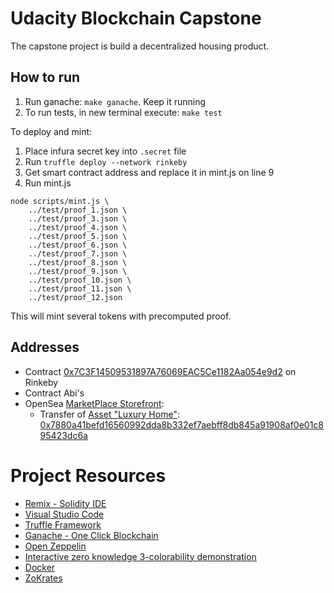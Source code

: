 # Udacity Blockchain Capstone

The capstone project is build a decentralized housing product.

## How to run

1. Run ganache: `make ganache`. Keep it running
1. To run tests, in new terminal execute: `make test`

To deploy and mint:

1. Place infura secret key into `.secret` file
1. Run `truffle deploy --network rinkeby`
1. Get smart contract address and replace it in mint.js on line 9
1. Run mint.js

```
node scripts/mint.js \
    ../test/proof_1.json \
    ../test/proof_3.json \
    ../test/proof_4.json \
    ../test/proof_5.json \
    ../test/proof_6.json \
    ../test/proof_7.json \
    ../test/proof_8.json \
    ../test/proof_9.json \
    ../test/proof_10.json \
    ../test/proof_11.json \
    ../test/proof_12.json
```

This will mint several tokens with precomputed proof.

## Addresses

 * Contract [0x7C3F14509531897A76069EAC5Ce1182Aa054e9d2](https://rinkeby.etherscan.io/address/0x7C3F14509531897A76069EAC5Ce1182Aa054e9d2) on Rinkeby
 * Contract Abi's
 * OpenSea [MarketPlace Storefront](https://testnets.opensea.io/collection/golub-blockchain-capstone-project):
    * Transfer of [Asset "Luxury Home"](https://testnets.opensea.io/assets/0x7c3f14509531897a76069eac5ce1182aa054e9d2/2): [0x7880a41befd16560992dda8b332ef7aebff8db845a91908af0e01c895423dc6a](https://rinkeby.etherscan.io/tx/0x7880a41befd16560992dda8b332ef7aebff8db845a91908af0e01c895423dc6a)

# Project Resources

* [Remix - Solidity IDE](https://remix.ethereum.org/)
* [Visual Studio Code](https://code.visualstudio.com/)
* [Truffle Framework](https://truffleframework.com/)
* [Ganache - One Click Blockchain](https://truffleframework.com/ganache)
* [Open Zeppelin ](https://openzeppelin.org/)
* [Interactive zero knowledge 3-colorability demonstration](http://web.mit.edu/~ezyang/Public/graph/svg.html)
* [Docker](https://docs.docker.com/install/)
* [ZoKrates](https://github.com/Zokrates/ZoKrates)
